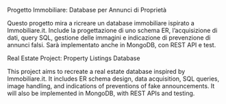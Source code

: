 Progetto Immobiliare: Database per Annunci di Proprietà

Questo progetto mira a ricreare un database immobiliare ispirato a Immobiliare.it. Include la progettazione di uno schema ER, l’acquisizione di dati, query SQL, gestione delle immagini e indicazione di prevenzione di annunci falsi. 
Sarà implementato anche in MongoDB, con REST API e test.


Real Estate Project: Property Listings Database

This project aims to recreate a real estate database inspired by Immobiliare.it. It includes ER schema design, data acquisition, SQL queries, image handling, and indications of preventions of fake announcements. 
It will also be implemented in MongoDB, with REST APIs and testing.
